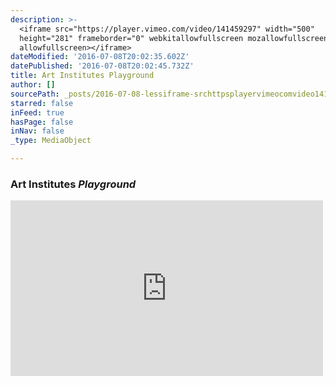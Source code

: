 ```yaml
---
description: >-
  <iframe src="https://player.vimeo.com/video/141459297" width="500"
  height="281" frameborder="0" webkitallowfullscreen mozallowfullscreen
  allowfullscreen></iframe>
dateModified: '2016-07-08T20:02:35.602Z'
datePublished: '2016-07-08T20:02:45.732Z'
title: Art Institutes Playground
author: []
sourcePath: _posts/2016-07-08-lessiframe-srchttpsplayervimeocomvideo141459297-width.md
starred: false
inFeed: true
hasPage: false
inNav: false
_type: MediaObject

---
```

### Art Institutes _Playground_

<iframe src="https://player.vimeo.com/video/141459297" width="500" height="281" frameborder="0" webkitallowfullscreen mozallowfullscreen allowfullscreen\></iframe\>

Art Institutes _Playground 2_